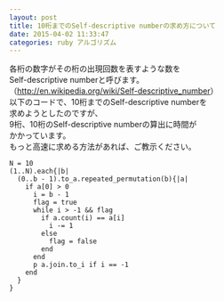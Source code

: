 ```yaml
---
layout: post
title: 10桁までのSelf-descriptive numberの求め方について
date: 2015-04-02 11:33:47
categories: ruby アルゴリズム
---
```

<p>各桁の数字がその桁の出現回数を表すような数を<br>
Self-descriptive numberと呼びます。<br>
（<a href="http://en.wikipedia.org/wiki/Self-descriptive_number" rel="nofollow">http://en.wikipedia.org/wiki/Self-descriptive_number</a>）<br>
以下のコードで、10桁までのSelf-descriptive numberを<br>
求めようとしたのですが、<br>
9桁、10桁のSelf-descriptive numberの算出に時間が<br>
かかっています。<br>
もっと高速に求める方法があれば、ご教示ください。</p>

<pre><code>N = 10
(1..N).each{|b|
  (0..b - 1).to_a.repeated_permutation(b){|a|
    if a[0] &gt; 0
      i = b - 1
      flag = true
      while i &gt; -1 &amp;&amp; flag
        if a.count(i) == a[i]
          i -= 1
        else
          flag = false
        end
      end
      p a.join.to_i if i == -1
    end
  }
}
</code></pre>

